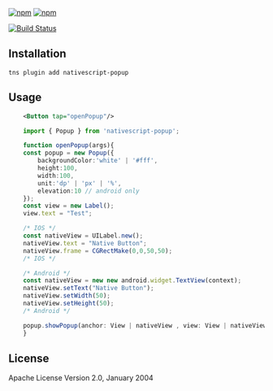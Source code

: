 [![npm](https://img.shields.io/npm/v/nativescript-popup.svg)](https://www.npmjs.com/package/nativescript-popup)
[![npm](https://img.shields.io/npm/dt/nativescript-popup.svg?label=npm%20downloads)](https://www.npmjs.com/package/nativescript-popup)

[![Build Status](https://travis-ci.org//triniwiz/nativescript-popup.svg?branch=master)](https://travis-ci.org//triniwiz/nativescript-popup)

## Installation

`tns plugin add nativescript-popup`

## Usage 
```xml
    <Button tap="openPopup"/>
```
	

```ts
    import { Popup } from 'nativescript-popup';

    function openPopup(args){
    const popup = new Popup({
        backgroundColor:'white' | '#fff',
        height:100,
        width:100,
        unit:'dp' | 'px' | '%',
        elevation:10 // android only
    });
    const view = new Label();
    view.text = "Test";

    /* IOS */
    const nativeView = UILabel.new();
    nativeView.text = "Native Button";
    nativeView.frame = CGRectMake(0,0,50,50);
    /* IOS */

    /* Android */
    const nativeView = new new android.widget.TextView(context);
    nativeView.setText("Native Button");
    nativeView.setWidth(50);
    nativeView.setHeight(50);
    /* Android */

    popup.showPopup(anchor: View | nativeView , view: View | nativeView);
    }
```


## License

Apache License Version 2.0, January 2004
